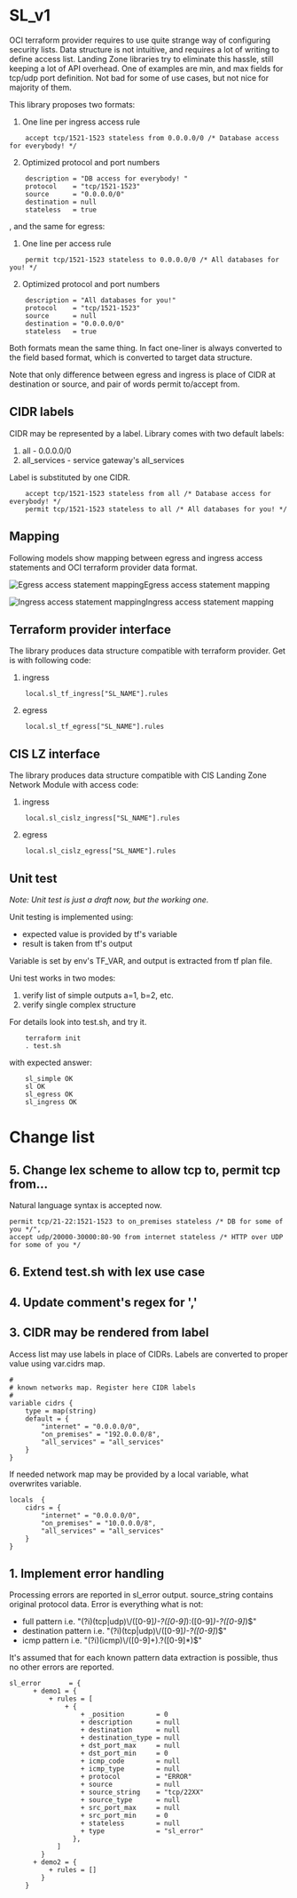 # SL_v1
OCI terraform provider requires to use quite strange way of configuring security lists. Data structure is not intuitive, and requires a lot of writing to define access list. Landing Zone libraries try to eliminate this hassle, still keeping a lot of API overhead. One of examples are min, and max fields for tcp/udp port definition. Not bad for some of use cases, but not nice for majority of them.

This library proposes two formats:
1. One line per ingress access rule

```
    accept tcp/1521-1523 stateless from 0.0.0.0/0 /* Database access for everybody! */
```

2. Optimized protocol and port numbers

```
    description = "DB access for everybody! "
    protocol    = "tcp/1521-1523"
    source      = "0.0.0.0/0"
    destination = null
    stateless   = true
```

, and the same for egress:
1. One line per access rule

```
    permit tcp/1521-1523 stateless to 0.0.0.0/0 /* All databases for you! */
```

2. Optimized protocol and port numbers

```
    description = "All databases for you!"
    protocol    = "tcp/1521-1523"
    source      = null
    destination = "0.0.0.0/0"
    stateless   = true
```

Both formats mean the same thing. In fact one-liner is always converted to the field based format, which is converted to target data structure.

Note that only difference between egress and ingress is place of CIDR at destination or source, and pair of words permit to/accept from. 

## CIDR labels
CIDR may be represented by a label. Library comes with two default labels:
1. all - 0.0.0.0/0
2. all_services -  service gateway's all_services 

Label is substituted by one CIDR.

```
    accept tcp/1521-1523 stateless from all /* Database access for everybody! */
    permit tcp/1521-1523 stateless to all /* All databases for you! */
```

## Mapping
Following models show mapping between egress and ingress access statements and OCI terraform provider data format.

![Egress access statement mapping](models/egress_mapping.jpg "Egress access statement mapping")Egress access statement mapping

![Ingress access statement mapping](models/ingress_mapping.jpg "Ingress access statement mapping")Ingress access statement mapping


## Terraform provider interface
The library produces data structure compatible with terraform provider. Get is with following code:

1. ingress

```
    local.sl_tf_ingress["SL_NAME"].rules
```

2. egress

```
    local.sl_tf_egress["SL_NAME"].rules
```

## CIS LZ interface
The library produces data structure compatible with CIS Landing Zone Network Module with access code:

1. ingress

```
    local.sl_cislz_ingress["SL_NAME"].rules
```

2. egress

```
    local.sl_cislz_egress["SL_NAME"].rules
```

## Unit test
*Note: Unit test is just a draft now, but the working one.*

Unit testing is implemented using:
* expected value is provided by tf's variable
* result is taken from tf's output

Variable is set by env's TF_VAR, and output is extracted from tf plan file.

Uni test works in two modes:
1. verify list of simple outputs a=1, b=2, etc.
2. verify single complex structure

For details look into test.sh, and try it.

```
    terraform init
    . test.sh
```

with expected answer:

```
    sl_simple OK
    sl OK
    sl_egress OK
    sl_ingress OK
```

# Change list

## 5. Change lex scheme to allow tcp to, permit tcp from...
Natural language syntax is accepted now.

```
permit tcp/21-22:1521-1523 to on_premises stateless /* DB for some of you */",
accept udp/20000-30000:80-90 from internet stateless /* HTTP over UDP for some of you */
```

## 6. Extend test.sh with lex use case

## 4. Update comment's regex for ','

## 3. CIDR may be rendered from label

Access list may use labels in place of CIDRs. Labels are converted to proper value using var.cidrs map. 

```
#
# known networks map. Register here CIDR labels
#
variable cidrs {
    type = map(string)
    default = {
        "internet" = "0.0.0.0/0",
        "on_premises" = "192.0.0.0/8",
        "all_services" = "all_services"
    }
}
```

If needed network map may be provided by a local variable, what overwrites variable.

```
locals  {
    cidrs = {
        "internet" = "0.0.0.0/0",
        "on_premises" = "10.0.0.0/8",
        "all_services" = "all_services"
    }
}   
```

## 1. Implement error handling

Processing errors are reported in sl_error output. source_string contains original protocol data. Error is everything what is not:
- full pattern i.e. "(?i)(tcp|udp)\\/([0-9]*)-?([0-9]*):([0-9]*)-?([0-9]*)$"
- destination pattern i.e. "(?i)(tcp|udp)\\/([0-9]*)-?([0-9]*)$"
- icmp pattern i.e. "(?i)(icmp)\\/([0-9]+).?([0-9]*)$"

It's assumed that for each known pattern data extraction is possible, thus no other errors are reported.

```
sl_error       = {
      + demo1 = {
          + rules = [
              + {
                  + _position        = 0
                  + description      = null
                  + destination      = null
                  + destination_type = null
                  + dst_port_max     = null
                  + dst_port_min     = 0
                  + icmp_code        = null
                  + icmp_type        = null
                  + protocol         = "ERROR"
                  + source           = null
                  + source_string    = "tcp/22XX"
                  + source_type      = null
                  + src_port_max     = null
                  + src_port_min     = 0
                  + stateless        = null
                  + type             = "sl_error"
                },
            ]
        }
      + demo2 = {
          + rules = []
        }
    }
```